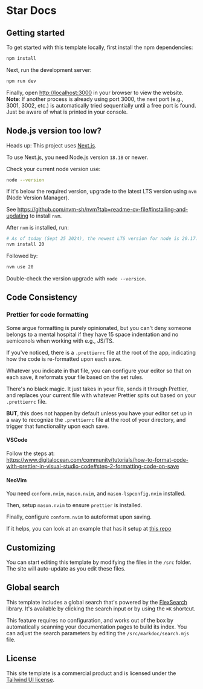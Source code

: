 # Star Docs

## Getting started

To get started with this template locally, first install the npm dependencies:

```bash
npm install
```

Next, run the development server:

```bash
npm run dev
```

Finally, open [http://localhost:3000](http://localhost:3000) in your browser to view the website.
**Note**: If another process is already using port 3000, the next port (e.g., 3001, 3002, etc.) is automatically tried sequentially until a free port is found. Just be aware of what is printed in your console.

## Node.js version too low?

Heads up: This project uses [Next.js](https://nextjs.org/).

To use Next.js, you need Node.js version `18.18` or newer.

Check your current node version use:

```bash
node --version
```

If it's below the required version, upgrade to the latest LTS version using `nvm` (Node Version Manager).

See https://github.com/nvm-sh/nvm?tab=readme-ov-file#installing-and-updating to install `nvm`.

After `nvm` is installed, run:

```bash
# As of today (Sept 25 2024), the newest LTS version for node is 20.17.0
nvm install 20
```

Followed by:

```bash
nvm use 20
```

Double-check the version upgrade with `node --version`.

## Code Consistency

### Prettier for code formatting

Some argue formatting is purely opinionated, but you can't deny someone belongs to a mental hospital if they have 15 space indentation and no semiconols when working with e.g., JS/TS.

If you've noticed, there is a `.prettierrc` file at the root of the app, indicating how the code is re-formatted upon each save.

Whatever you indicate in that file, you can configure your editor so that on each save, it reformats your file based on the set rules.

There's no black magic. It just takes in your file, sends it through Prettier, and replaces your current file with whatever Prettier spits out based on your `.prettierrc` file.

**BUT**, this does not happen by default unless you have your editor set up in a way to recognize the `.prettierrc` file at the root of your directory, and trigger that functionality upon each save.

#### VSCode

Follow the steps at: https://www.digitalocean.com/community/tutorials/how-to-format-code-with-prettier-in-visual-studio-code#step-2-formatting-code-on-save

#### NeoVim

You need `conform.nvim`, `mason.nvim`, and `mason-lspconfig.nvim` installed.

Then, setup `mason.nvim` to ensure `prettier` is installed.

Finally, configure `conform.nvim` to autoformat upon saving.

If it helps, you can look at an example that has it setup at [this repo](https://github.com/manitofigh/nvim/blob/main/init.lua)

## Customizing

You can start editing this template by modifying the files in the `/src` folder. The site will auto-update as you edit these files.

## Global search

This template includes a global search that's powered by the [FlexSearch](https://github.com/nextapps-de/flexsearch) library. It's available by clicking the search input or by using the `⌘K` shortcut.

This feature requires no configuration, and works out of the box by automatically scanning your documentation pages to build its index. You can adjust the search parameters by editing the `/src/markdoc/search.mjs` file.

## License

This site template is a commercial product and is licensed under the [Tailwind UI license](https://tailwindui.com/license).

